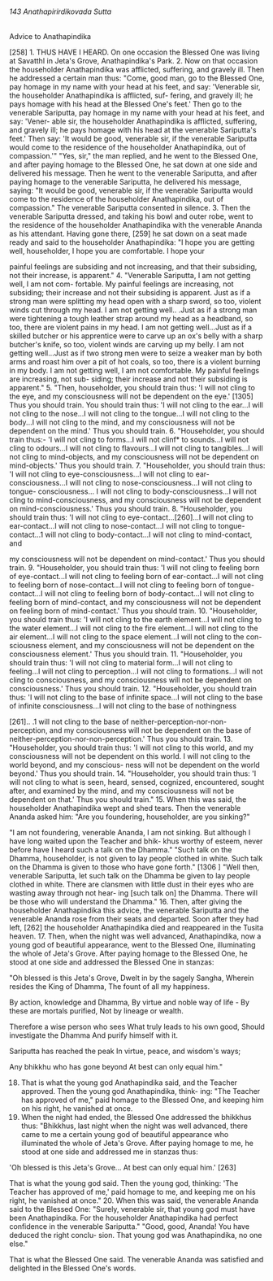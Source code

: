 ###### 143 Anathapirirdikovada Sutta

 Advice to Anathapindika

[258] 1. THUS HAVE I HEARD. On one occasion the Blessed One
was living at SavatthI in Jeta's Grove, Anathapindika's Park.
2. Now on that occasion the householder Anathapindika was
afflicted, suffering, and gravely ill. Then he addressed a certain
man thus: "Come, good man, go to the Blessed One, pay
homage in my name with your head at his feet, and say:
'Venerable sir, the householder Anathapindika is afflicted, suf-
fering, and gravely ill; he pays homage with his head at the
Blessed One's feet.' Then go to the venerable Sariputta, pay
homage in my name with your head at his feet, and say: 'Vener-
able sir, the householder Anathapindika is afflicted, suffering,
and gravely ill; he pays homage with his head at the venerable
Sariputta's feet.' Then say: 'It would be good, venerable sir, if
the venerable Sariputta would come to the residence of the
householder Anathapindika, out of compassion.'"
"Yes, sir," the man replied, and he went to the Blessed One,
and after paying homage to the Blessed One, he sat down at one
side and delivered his message. Then he went to the venerable
Sariputta, and after paying homage to the venerable Sariputta,
he delivered his message, saying: "It would be good, venerable
sir, if the venerable Sariputta would come to the residence of the
householder Anathapindika, out of compassion." The venerable
Sariputta consented in silence.
3. Then the venerable Sariputta dressed, and taking his bowl
and outer robe, went to the residence of the householder
Anathapindika with the venerable Ananda as his attendant.
Having gone there, [259] he sat down on a seat made ready and
said to the householder Anathapindika: "I hope you are getting
well, householder, I hope you are comfortable. I hope your

painful feelings are subsiding and not increasing, and that their
subsiding, not their increase, is apparent."
4. "Venerable Sariputta, I am not getting well, I am not com-
fortable. My painful feelings are increasing, not subsiding; their
increase and not their subsiding is apparent. Just as if a strong
man were splitting my head open with a sharp sword, so too,
violent winds cut through my head. I am not getting well.. .Just
as if a strong man were tightening a tough leather strap around
my head as a headband, so too, there are violent pains in my
head. I am not getting well...Just as if a skilled butcher or his
apprentice were to carve up an ox's belly with a sharp butcher's
knife, so too, violent winds are carving up my belly. I am not
getting well...Just as if two strong men were to seize a weaker
man by both arms and roast him over a pit of hot coals, so too,
there is a violent burning in my body. I am not getting well, I
am not comfortable. My painful feelings are increasing, not sub-
siding; their increase and not their subsiding is apparent."
5. "Then, householder, you should train thus: 'I will not cling
to the eye, and my consciousness will not be dependent on the
eye.' [1305] Thus you should train. You should train thus: 'I will not
cling to the ear...I will not cling to the nose...I will not cling to
the tongue...I will not cling to the body...I will not cling to the
mind, and my consciousness will not be dependent on the
mind.' Thus you should train.
6. "Householder, you should train thus:- 'I will not cling to
forms...I will not clinf* to sounds...I will not cling to odours...I
will not cling to flavours...I will not cling to tangibles...I will
not cling to mind-objects, and my consciousness will not be
dependent on mind-objects.' Thus you should train.
7. "Householder, you should train thus: 'I will not cling to
eye-consciousness...I will not cling to ear-consciousness...I will
not cling to nose-consciousness...I will not cling to tongue-
consciousness... I will not cling to body-consciousness...I will
not cling to mind-consciousness, and my consciousness will not
be dependent on mind-consciousness.' Thus you should train.
8. "Householder, you should train thus: 'I will not cling to
eye-contact...[260]...I will not cling to ear-contact...I will not
cling to nose-contact...I will not cling to tongue-contact...1 will
not cling to body-contact...I will not cling to mind-contact, and

my consciousness will not be dependent on mind-contact.' Thus
you should train.
9. "Householder, you should train thus: 'I will not cling to
feeling born of eye-contact...I will not cling to feeling born of
ear-contact...I will not cling to feeling born of nose-contact...I
will not cling to feeling born of tongue-contact...I will not cling
to feeling born of body-contact...I will not cling to feeling born
of mind-contact, and my consciousness will not be dependent
on feeling born of mind-contact.' Thus you should train.
10. "Householder, you should train thus: 'I will not cling to the
earth element...I will not cling to the water element...I will not
cling to the fire element...I will not cling to the air element...I
will not cling to the space element...I will not cling to the con-
sciousness element, and my consciousness will not be dependent
on the consciousness element.' Thus you should train.
11. "Householder, you should train thus: 'I will not cling to
material form...I will not cling to feeling...I will not cling to
perception...I will not cling to formations...I will not cling to
consciousness, and my consciousness will not be dependent on
consciousness.' Thus you should train.
12. "Householder, you should train thus: 'I will not cling to
the base of infinite space...I will not cling to the base of infinite
consciousness...I will not cling to the base of nothingness

[261].. .1 will not cling to the base of neither-perception-nor-non-
perception, and my consciousness will not be dependent on the
base of neither-perception-nor-non-perception.' Thus you
should train.
13. "Householder, you should train thus: 'I will not cling to
this world, and my consciousness will not be dependent on this
world. I will not cling to the world beyond, and my conscious-
ness will not be dependent on the world beyond.' Thus you
should train.
14. "Householder, you should train thus: 'I will not cling to
what is seen, heard, sensed, cognized, encountered, sought after,
and examined by the mind, and my consciousness will not be
dependent on that.' Thus you should train."
15. When this was said, the householder Anathapindika wept
and shed tears. Then the venerable Ananda asked him: "Are
you foundering, householder, are you sinking?"

"I am not foundering, venerable Ananda, I am not sinking.
But although I have long waited upon the Teacher and bhik-
khus worthy of esteem, never before have I heard such a talk on
the Dhamma."
"Such talk on the Dhamma, householder, is not given to lay
people clothed in white. Such talk on the Dhamma is given to
those who have gone forth." [1306 ]
"Well then, venerable Sariputta, let such talk on the Dhamma
be given to lay people clothed in white. There are clansmen with
little dust in their eyes who are wasting away through not hear-
ing [such talk on] the Dhamma. There will be those who will
understand the Dhamma."
16. Then, after giving the householder Anathapindika this
advice, the venerable Sariputta and the venerable Ananda rose
from their seats and departed. Soon after they had left, [262]
the householder Anathapindika died and reappeared in the
Tusita heaven.
17. Then, when the night was well advanced, Anathapindika,
now a young god of beautiful appearance, went to the Blessed
One, illuminating the whole of Jeta's Grove. After paying
homage to the Blessed One, he stood at one side and addressed
the Blessed One in stanzas:

"Oh blessed is this Jeta's Grove,
Dwelt in by the sagely Sangha,
Wherein resides the King of Dhamma,
The fount of all my happiness.

By action, knowledge and Dhamma,
By virtue and noble way of life -
By these are mortals purified,
Not by lineage or wealth.

Therefore a wise person who sees
What truly leads to his own good,
Should investigate the Dhamma
And purify himself with it.

Sariputta has reached the peak
In virtue, peace, and wisdom's ways;

Any bhikkhu who has gone beyond
At best can only equal him."

18. That is what the young god Anathapindika said, and the
Teacher approved. Then the young god Anathapindika, think-
ing: "The Teacher has approved of me," paid homage to the
Blessed One, and keeping him on his right, he vanished at once.
19. When the night had ended, the Blessed One addressed the
bhikkhus thus: "Bhikkhus, last night when the night was well
advanced, there came to me a certain young god of beautiful
appearance who illuminated the whole of Jeta's Grove. After
paying homage to me, he stood at one side and addressed me in
stanzas thus:

'Oh blessed is this Jeta's Grove...
At best can only equal him.' [263]

That is what the young god said. Then the young god, thinking:
'The Teacher has approved of me,' paid homage to me, and
keeping me on his right, he vanished at once."
20. When this was said, the venerable Ananda said to the
Blessed One: "Surely, venerable sir, that young god must have
been Anathapindika. For the householder Anathapindika had
perfect confidence in the venerable Sariputta."
"Good, good, Ananda! You have deduced the right conclu-
sion. That young god was Anathapindika, no one else."

That is what the Blessed One said. The venerable Ananda was
satisfied and delighted in the Blessed One's words.
